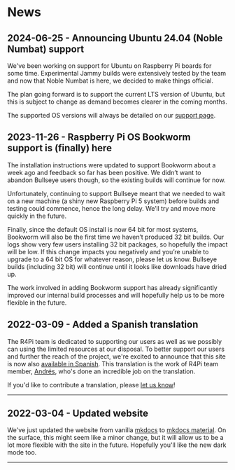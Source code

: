 # News

## 2024-06-25 - Announcing Ubuntu 24.04 (Noble Numbat) support

We've been working on support for Ubuntu on Raspberry Pi boards for some time.
Experimental Jammy builds were extensively tested by the team and now that Noble Numbat is here, we decided to make things official.

The plan going forward is to support the current LTS version of Ubuntu, but this is subject to change as demand becomes clearer in the coming months.

The supported OS versions will always be detailed on our [support page](/en/docs/support.md).

## 2023-11-26 - Raspberry Pi OS Bookworm support is (finally) here

The installation instructions were updated to support Bookworm about a week ago and feedback so far has been positive.
We didn’t want to abandon Bullseye users though, so the existing builds will continue for now.

Unfortunately, continuing to support Bullseye meant that we needed to wait on a new machine (a shiny new Raspberry Pi 5 system) before builds and testing could commence, hence the long delay.
We’ll try and move more quickly in the future.

Finally, since the default OS install is now 64 bit for most systems, Bookworm will also be the first time we haven’t produced 32 bit builds.
Our logs show very few users installing 32 bit packages, so hopefully the impact will be low.
If this change impacts you negatively and you’re unable to upgrade to a 64 bit OS for whatever reason, please let us know.
Bullseye builds (including 32 bit) will continue until it looks like downloads have dried up.

The work involved in adding Bookworm support has already significantly improved our internal build processes and will hopefully help us to be more flexible in the future.


## 2022-03-09 - Added a Spanish translation

The R4Pi team is dedicated to supporting our users as well as we possibly can
using the limited resources at our disposal.
To better support our users and further the reach of the project,
we're excited to announce that this site is now also [available in Spanish](/es/).
This translation is the work of R4Pi team member,
[Andrés](https://mastodon.social/@andresrcs), who's done an incredible job on 
the translation.

If you'd like to contribute a translation, please
[let us know](https://github.com/r4pi/r4pi.org/issues/new)!

---

## 2022-03-04 - Updated website

We've just updated the website from vanilla [mkdocs](https://www.mkdocs.org/)
to [mkdocs material](https://squidfunk.github.io/mkdocs-material/).
On the surface, this might seem like a minor change, but it will allow us to
be a lot more flexible with the site in the future.
Hopefully you'll like the new dark mode too.

---

